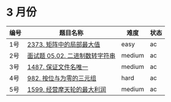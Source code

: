 # 3 月份

**编号**|**题目名称**|**难度**|**状态**
--------|------------|--------|--------
1号|[2373. 矩阵中的局部最大值](./第1题%202373.%20矩阵中的局部最大值)|easy|ac
2号|[面试题 05.02. 二进制数转字符串](./第2题%20面试题%2005.02.%20二进制数转字符串)|medium|ac
3号|[1487. 保证文件名唯一](./第3题%201487.%20保证文件名唯一)|medium|ac
4号|[982. 按位与为零的三元组](./第4题%20982.%20按位与为零的三元组)|hard|ac
5号|[1599. 经营摩天轮的最大利润](./第5题%201599.%20经营摩天轮的最大利润)|medium|ac
